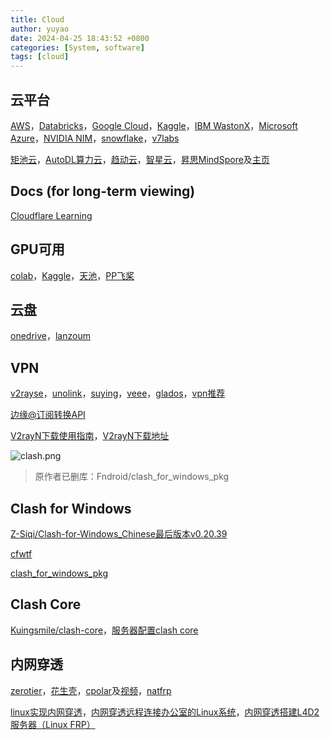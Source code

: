 ```yaml
---
title: Cloud
author: yuyao
date: 2024-04-25 18:43:52 +0800 
categories: [System, software]
tags: [cloud]
---
```


## 云平台

[AWS](https://aws.amazon.com/)，[Databricks](https://www.databricks.com/)，[Google Cloud](https://console.cloud.google.com/welcome/new)，[Kaggle](https://www.kaggle.com/)，[IBM WastonX](https://www.ibm.com/watsonx)，[Microsoft Azure](https://azure.microsoft.com/)，[NVIDIA NIM](https://www.nvidia.com/en-us/launchpad/ai/generative-ai-inference-with-nim/)，[snowflake](https://www.snowflake.com/)，[v7labs](https://www.v7labs.com/)

[矩池云](https://matpool.com/)，[AutoDL算力云](https://www.autodl.com/)，[趋动云](https://www.virtaicloud.com/)，[智星云](https://www.ai-galaxy.cn/)，[昇思MindSpore](https://github.com/mindspore-ai/mindspore)及[主页](https://www.mindspore.cn/)

## Docs (for long-term viewing)

[Cloudflare Learning](https://www.cloudflare.com/zh-cn/learning/)

## GPU可用

[colab](https://colab.google/)，[Kaggle](https://www.kaggle.com/code)，[天池](https://tianchi.aliyun.com/notebook-ai/)，[PP飞桨](https://aistudio.baidu.com/index/creations)

## 云盘

[onedrive](https://onedrive.com/)，[lanzoum](https://ge2k.lanzoum.com/)

## VPN

[v2rayse](https://v2rayse.com/en/)，[unolink](https://ubbolink.xyz/#/login)，[suying](https://suying55.com/auth/login)，[veee](https://www.veee.live/index)，[glados](https://glados.space/)，[vpn推荐](https://www.vpndada.com/)

[边缘@订阅转换API](https://bianyuan.xyz/)

[V2rayN下载使用指南](https://kerrynotes.com/v2rayn-for-windows-tutorial/)，[V2rayN下载地址](https://v2rayn.en.lo4d.com/download)

![clash.png](https://raw.githubusercontent.com/yuy4o/yuy4o/main/figures/231125clash.png)

> 原作者已删库：Fndroid/clash_for_windows_pkg

## Clash for Windows

[Z-Siqi/Clash-for-Windows_Chinese最后版本v0.20.39](https://github.com/Z-Siqi/Clash-for-Windows_Chinese/releases/)

[cfwtf](https://github.com/cfwtf?tab=repositories)

[clash_for_windows_pkg](https://archive.org/download/clash_for_windows_pkg)

## Clash Core

[Kuingsmile/clash-core](https://github.com/Kuingsmile/clash-core)，[服务器配置clash core](https://yuy4o.github.io/posts/%E4%BB%8E%E9%9B%B6%E9%85%8D%E7%BD%AEWindows/#%E6%9C%8D%E5%8A%A1%E5%99%A8%E9%85%8D%E7%BD%AE-clash-%E4%BB%A3%E7%90%86)

## 内网穿透

[zerotier](https://my.zerotier.com/)，[花生壳](https://console.hsk.oray.com/)，[cpolar](https://www.cpolar.com/)及[视频](https://space.bilibili.com/1166980986/video)，[natfrp](https://www.natfrp.com/)

[linux实现内网穿透](https://www.cnblogs.com/dy12138/p/17220805.html)，[内网穿透远程连接办公室的Linux系统](https://zhuanlan.zhihu.com/p/267900091)，[内网穿透搭建L4D2服务器（Linux FRP）](https://www.bilibili.com/read/cv19910999/)

